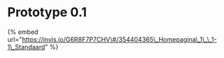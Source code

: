 # Prototype 0.1



{% embed url="https://invis.io/G6R8F7P7CHV\#/354404365\_Homepagina\_1\_\_1-1\_Standaard" %}

### 

